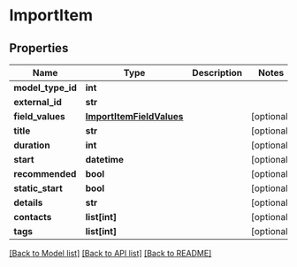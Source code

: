 # ImportItem

## Properties
Name | Type | Description | Notes
------------ | ------------- | ------------- | -------------
**model_type_id** | **int** |  | 
**external_id** | **str** |  | 
**field_values** | [**ImportItemFieldValues**](ImportItemFieldValues.md) |  | [optional] 
**title** | **str** |  | [optional] 
**duration** | **int** |  | [optional] 
**start** | **datetime** |  | [optional] 
**recommended** | **bool** |  | [optional] 
**static_start** | **bool** |  | [optional] 
**details** | **str** |  | [optional] 
**contacts** | **list[int]** |  | [optional] 
**tags** | **list[int]** |  | [optional] 

[[Back to Model list]](../README.md#documentation-for-models) [[Back to API list]](../README.md#documentation-for-api-endpoints) [[Back to README]](../README.md)


